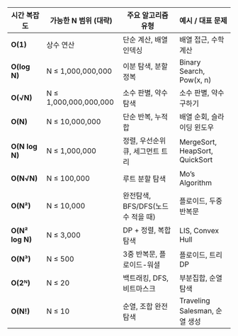 | **시간 복잡도**      | **가능한 N 범위 (대략)**     | **주요 알고리즘 유형**           | **예시 / 대표 문제**                 |
| --------------- | --------------------- | ------------------------ | ------------------------------ |
| **O(1)**        | 상수 연산                 | 단순 계산, 배열 인덱싱            | 배열 접근, 수학 계산                   |
| **O(log N)**    | N ≤ 1,000,000,000     | 이분 탐색, 분할 정복             | Binary Search, Pow(x, n)       |
| **O(√N)**       | N ≤ 1,000,000,000,000 | 소수 판별, 약수 탐색             | 소수 판별, 약수 구하기                  |
| **O(N)**        | N ≤ 10,000,000        | 단순 반복, 누적합               | 배열 순회, 슬라이딩 윈도우                |
| **O(N log N)**  | N ≤ 1,000,000         | 정렬, 우선순위 큐, 세그먼트 트리      | MergeSort, HeapSort, QuickSort |
| **O(N√N)**      | N ≤ 100,000           | 루트 분할 탐색                 | Mo’s Algorithm                 |
| **O(N²)**       | N ≤ 10,000            | 완전탐색, BFS/DFS(노드 수 적을 때) | 플로이드, 두중 반복문                   |
| **O(N² log N)** | N ≤ 3,000             | DP + 정렬, 복합 탐색           | LIS, Convex Hull               |
| **O(N³)**       | N ≤ 500               | 3중 반복문, 플로이드-워셜          | 플로이드, 트리 DP                    |
| **O(2ᴺ)**       | N ≤ 20                | 백트래킹, DFS, 비트마스크         | 부분집합, 순열 탐색                    |
| **O(N!)**       | N ≤ 10                | 순열, 조합 완전탐색              | Traveling Salesman, 순열 생성      |
